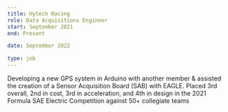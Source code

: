 ```yaml
---
title: Hytech Racing
role: Data Acquisitions Engineer
start: September 2021
end: Present

date: September 2022

type: job
---
```


Developing a new GPS system in Arduino with another member & assisted the creation of a Sensor Acquisition Board (SAB) with EAGLE. Placed 3rd overall, 2nd in cost, 3rd in acceleration, and 4th in design in the 2021 Formula SAE Electric Competition against 50+ collegiate teams
